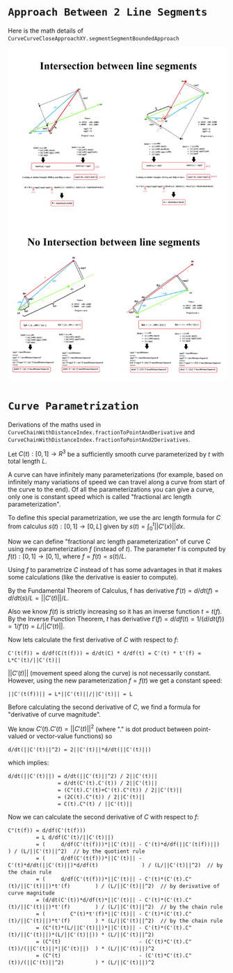 # `Approach Between 2 Line Segments`

Here is the math details of `CurveCurveCloseApproachXY.segmentSegmentBoundedApproach`

![>](./figs/Curve/segmentSegmentBoundedApproach.png)

# `Curve Parametrization`

Derivations of the maths used in `CurveChainWithDistanceIndex.fractionToPointAndDerivative` and `CurveChainWithDistanceIndex.fractionToPointAnd2Derivatives`.

Let $C(t) : [0,1] \rightarrow R^3$ be a sufficiently smooth curve parameterized by $t$ with total length $L$.

A curve can have infinitely many parameterizations (for example, based on infinitely many variations of speed we can travel along a curve from start of the curve to the end). Of all the parameterizations you can give a curve, only one is constant speed which is called "fractional arc length parameterization".

To define this special parametrization, we use the arc length formula for $C$ from calculus $s(t): [0,1] \rightarrow [0,L]$ given by $s(t) = \int_0^t||C'(x)||dx$.

Now we can define "fractional arc length parameterization" of curve $C$ using new parameterization $f$ (instead of $t$). The parameter f is computed by $f(t): [0,1] \rightarrow [0,1]$, where $f = f(t) = s(t) / L$.

Using $f$ to parametrize $C$ instead of t has some advantages in that it makes some calculations (like the derivative is easier to compute).

By the Fundamental Theorem of Calculus, f has derivative $f'(t) = d/dt(f) = d/dt(s) / L = ||C'(t)||/L$.

Also we know $f(t)$ is strictly increasing so it has an inverse function $t = t(f)$. By the Inverse Function Theorem, $t$ has derivative $t'(f) = d/df(t) = 1/(d/dt(f)) = 1/f'(t) = L/||C'(t)||$.

Now lets calculate the first derivative of $C$ with respect to $f$:
```
C'(t(f)) = d/df(C(t(f))) = d/dt(C) * d/df(t) = C'(t) * t'(f) = L*C'(t)/||C'(t)||
```

$||C'(t)||$ (movement speed along the curve) is not necessarily constant. However, using the new parameterization $f = f(t)$ we get a constant speed:
```
||C'(t(f))|| = L*||C'(t)||/||C'(t)|| = L
```

Before calculating the second derivative of $C$, we find a formula for "derivative of curve magnitude".

We know $C'(t).C'(t) = ||C'(t)||^2$ (where "$.$" is dot product between point-valued or vector-value functions) so
```
d/dt(||C'(t)||^2) = 2||C'(t)||*d/dt(||C'(t)||)
```
which implies:
```
d/dt(||C'(t)||) = d/dt(||C'(t)||^2) / 2||C'(t)||
			    = d/dt(C'(t).C'(t)) / 2||C'(t)||
			    = (C"(t).C'(t)+C'(t).C"(t)) / 2||C'(t)||
			    = (2C(t).C"(t)) / 2||C'(t)||
			    = C(t).C"(t) / ||C'(t)||
```
Now we can calculate the second derivative of $C$ with respect to $f$:
```
C"(t(f)) = d/df(C'(t(f)))
         = L d/df(C'(t)/||C'(t)||)
         = (     d/df(C'(t(f)))*||C'(t)|| - C'(t)*d/df(||C'(t(f))||)                   ) / (L/||C'(t)||^2)  // by the quotient rule
         = (     d/df(C'(t(f)))*||C'(t)|| - C'(t)*d/dt(||C'(t)||)*d/df(t)              ) / (L/||C'(t)||^2)  // by the chain rule
         = (     d/df(C'(t(f)))*||C'(t)|| - C'(t)*(C'(t).C"(t)/||C'(t)||)*t'(f)        ) / (L/||C'(t)||^2)  // by derivative of curve magnitude
         = (d/dt(C'(t))*d/df(t)*||C'(t)|| - C'(t)*(C'(t).C"(t)/||C'(t)||)*t'(f)        ) / (L/||C'(t)||^2)  // by the chain rule
         = (        C"(t)*t'(f)*||C'(t)|| - C'(t)*(C'(t).C"(t)/||C'(t)||)*t'(f)        ) * (L/||C'(t)||^2)  // by the chain rule
         = (C"(t)*(L/||C'(t)||)*||C'(t)|| - C'(t)*(C'(t).C"(t)/||C'(t)||)*(L/||C'(t)||)) * (L/||C'(t)||^2)
         = (C"(t)                         - (C'(t)*C'(t).C"(t))/(||C'(t)||*||C'(t)||)  ) * (L/||C'(t)||)^2
         = (C"(t)                         - (C'(t)*C'(t).C"(t))/(||C'(t)||^2)          ) * (L/||C'(t)||)^2
```
